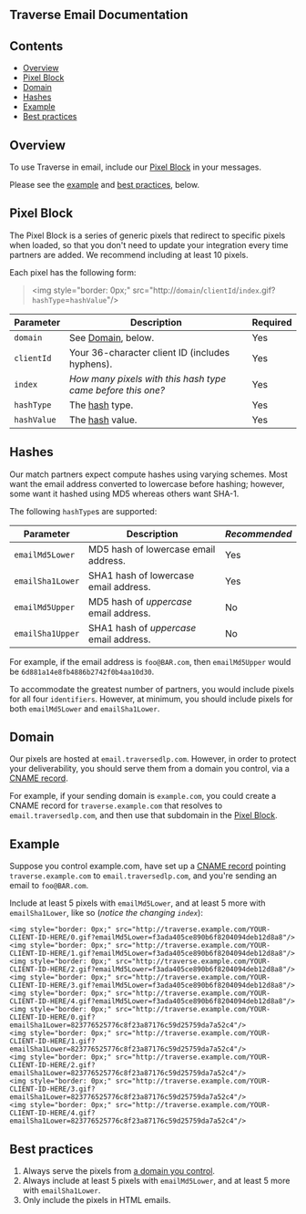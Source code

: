 Traverse Email Documentation
----------------------------

Contents
--------

  * [Overview](#overview)
  * [Pixel Block](#pixel-block)
  * [Domain](#domain)
  * [Hashes](#hashes)
  * [Example](#example)
  * [Best practices](#best-practices)

Overview
--------

To use Traverse in email, include our [Pixel Block](#pixel-block) in your messages.

Please see the [example](#example) and [best practices](#best-practices), below.

Pixel Block
-----------

The Pixel Block is a series of generic pixels that redirect to specific pixels when loaded, so that you don't need to update your integration every time partners are added. We recommend including at least 10 pixels.

Each pixel has the following form:
 
>\<img style="border: 0px;" src="http://`domain`/`clientId`/`index`.gif?`hashType`=`hashValue`"/\>

| Parameter    | Description | Required |
| ------------ |------------ | -------- |
| `domain` | See [Domain](#domain), below. | Yes |
| `clientId` | Your 36-character client ID (includes hyphens). | Yes |
| `index` | *How many pixels with this hash type came before this one?* | Yes |
| `hashType` | The [hash](#hashes) type. | Yes |
| `hashValue` | The [hash](#hashes) value. | Yes |

Hashes
------

Our match partners expect compute hashes using varying schemes. Most want the email address converted to lowercase before hashing; however, some want it hashed using MD5 whereas others want SHA-1.

The following `hashType`s are supported:

| Parameter    | Description | *Recommended* |
| ------------ |------------ | ------------- |
| `emailMd5Lower` | MD5 hash of lowercase email address. | Yes |
| `emailSha1Lower` | SHA1 hash of lowercase email address. | Yes |
| `emailMd5Upper` | MD5 hash of *uppercase* email address. | No |
| `emailSha1Upper` | SHA1 hash of *uppercase* email address. | No |

For example, if the email address is `foo@BAR.com`, then `emailMd5Upper` would be `6d881a14e8fb4886b2742f0b4aa10d30`.

To accommodate the greatest number of partners, you would include pixels for all four `identifiers`. However, at minimum, you should include pixels for both `emailMd5Lower` and `emailSha1Lower`.

Domain
------

Our pixels are hosted at `email.traversedlp.com`. However, in order to protect your deliverability, you should serve them from a domain you control, via a [CNAME record](https://en.wikipedia.org/wiki/CNAME_record).

For example, if your sending domain is `example.com`, you could create a CNAME record for `traverse.example.com` that resolves to `email.traversedlp.com`, and then use that subdomain in the [Pixel Block](#pixel-block).

Example
-------

Suppose you control example.com, have set up a [CNAME record](#domain) pointing `traverse.example.com` to `email.traversedlp.com`, and you're sending an email to `foo@BAR.com`.

Include at least 5 pixels with `emailMd5Lower`, and at least 5 more with `emailSha1Lower`, like so (*notice the changing `index`*):

```
<img style="border: 0px;" src="http://traverse.example.com/YOUR-CLIENT-ID-HERE/0.gif?emailMd5Lower=f3ada405ce890b6f8204094deb12d8a8"/>
<img style="border: 0px;" src="http://traverse.example.com/YOUR-CLIENT-ID-HERE/1.gif?emailMd5Lower=f3ada405ce890b6f8204094deb12d8a8"/>
<img style="border: 0px;" src="http://traverse.example.com/YOUR-CLIENT-ID-HERE/2.gif?emailMd5Lower=f3ada405ce890b6f8204094deb12d8a8"/>
<img style="border: 0px;" src="http://traverse.example.com/YOUR-CLIENT-ID-HERE/3.gif?emailMd5Lower=f3ada405ce890b6f8204094deb12d8a8"/>
<img style="border: 0px;" src="http://traverse.example.com/YOUR-CLIENT-ID-HERE/4.gif?emailMd5Lower=f3ada405ce890b6f8204094deb12d8a8"/>
<img style="border: 0px;" src="http://traverse.example.com/YOUR-CLIENT-ID-HERE/0.gif?emailSha1Lower=823776525776c8f23a87176c59d25759da7a52c4"/>
<img style="border: 0px;" src="http://traverse.example.com/YOUR-CLIENT-ID-HERE/1.gif?emailSha1Lower=823776525776c8f23a87176c59d25759da7a52c4"/>
<img style="border: 0px;" src="http://traverse.example.com/YOUR-CLIENT-ID-HERE/2.gif?emailSha1Lower=823776525776c8f23a87176c59d25759da7a52c4"/>
<img style="border: 0px;" src="http://traverse.example.com/YOUR-CLIENT-ID-HERE/3.gif?emailSha1Lower=823776525776c8f23a87176c59d25759da7a52c4"/>
<img style="border: 0px;" src="http://traverse.example.com/YOUR-CLIENT-ID-HERE/4.gif?emailSha1Lower=823776525776c8f23a87176c59d25759da7a52c4"/>
```

Best practices
--------------

1. Always serve the pixels from [a domain you control](#domain).
2. Always include at least 5 pixels with `emailMd5Lower`, and at least 5 more with `emailSha1Lower`.
3. Only include the pixels in HTML emails.
